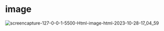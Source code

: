 # image
![screencapture-127-0-0-1-5500-Html-image-html-2023-10-28-17_04_59](https://github.com/prince-kalariya/image/assets/144786526/8672f053-0f4f-471a-bc0c-e5962c99213a)

